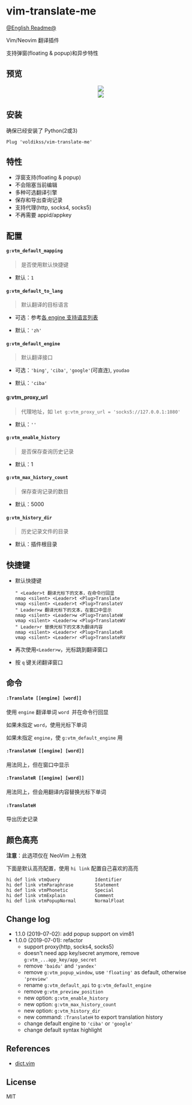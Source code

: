 # vim-translate-me

[@English Readme@](./README_en.md)

Vim/Neovim 翻译插件

支持弹窗(floating & popup)和异步特性

## 预览

<div align="center">
	<img src="https://user-images.githubusercontent.com/20282795/57177114-6aa5a800-6e93-11e9-9ab3-7a6a99bef70e.gif">
</div>
<div align="center">
	<img src="https://user-images.githubusercontent.com/20282795/57177115-6b3e3e80-6e93-11e9-9a65-7556d5564a28.gif">
</div>


## 安装

确保已经安装了 Python(2或3)

```vim
Plug 'voldikss/vim-translate-me'
```

## 特性

- 浮窗支持(floating & popup)
- 不会阻塞当前编辑
- 多种可选翻译引擎
- 保存和导出查询记录
- 支持代理(http, socks4, socks5)
- 不再需要 appid/appkey


## 配置

#### **`g:vtm_default_mapping`**

> 是否使用默认快捷键

- 默认：`1`

#### **`g:vtm_default_to_lang`**
 
> 默认翻译的目标语言

- 可选：参考[各 engine 支持语言列表](https://github.com/voldikss/vim-translate-me/wiki)

- 默认：`'zh'`

#### **`g:vtm_default_engine`**
 
> 默认翻译接口

- 可选：`'bing'`, `'ciba'`, `'google'`(可直连), `youdao`

- 默认：`'ciba'`

#### g:vtm_proxy_url

> 代理地址，如 `let g:vtm_proxy_url = 'socks5://127.0.0.1:1080'`

- 默认：`''`

#### **`g:vtm_enable_history`**
 
> 是否保存查询历史记录

- 默认：1

#### **`g:vtm_max_history_count`**
 
> 保存查询记录的数目

- 默认：5000

#### **`g:vtm_history_dir`**

> 历史记录文件的目录

- 默认：插件根目录

## 快捷键

- 默认快捷键
    ```vim
    " <Leader>t 翻译光标下的文本，在命令行回显
    nmap <silent> <Leader>t <Plug>Translate
    vmap <silent> <Leader>t <Plug>TranslateV
    " Leader>w 翻译光标下的文本，在窗口中显示
    nmap <silent> <Leader>w <Plug>TranslateW
    vmap <silent> <Leader>w <Plug>TranslateWV
    " Leader>r 替换光标下的文本为翻译内容
    nmap <silent> <Leader>r <Plug>TranslateR
    vmap <silent> <Leader>r <Plug>TranslateRV
    ```

- 再次使用`<Leader>w`，光标跳到翻译窗口

- 按 `q` 键关闭翻译窗口

## 命令

#### `:Translate [[engine] [word]]`

使用 `engine` 翻译单词 `word `并在命令行回显

如果未指定 `word`，使用光标下单词

如果未指定 `engine`，使 `g:vtm_default_engine` 用

#### `:TranslateW [[engine] [word]]`

用法同上，但在窗口中显示

#### `:TranslateR [[engine] [word]]`

用法同上，但会用翻译内容替换光标下单词

#### `:TranslateH`

导出历史记录

## 颜色高亮

**注意**：此选项仅在 NeoVim 上有效

下面是默认高亮配置，使用 `hi link` 配置自己喜欢的高亮

```vim
hi def link vtmQuery             Identifier
hi def link vtmParaphrase        Statement
hi def link vtmPhonetic          Special
hi def link vtmExplain           Comment
hi def link vtmPopupNormal       NormalFloat
```

## Change log

- 1.1.0 (2019-07-02): add popup support on vim81
- 1.0.0 (2019-07-01): refactor
    - support proxy(http, socks4, socks5)
    - doesn't need app key/secret anymore, remove `g:vtm_...app_key/app_secret`
    - remove `'baidu'` and `'yandex'`
    - remove `g:vtm_popup_window`, use `'floating'` as default, otherwise `'preview'`
    - rename `g:vtm_default_api` to `g:vtm_default_engine`
    - remove `g:vtm_preview_position`
    - new option: `g:vtm_enable_history`
    - new option: `g:vtm_max_history_count`
    - new option: `g:vtm_history_dir`
    - new command: `:TranslateH` to export translation history
    - change default engine to `'ciba'` or `'google'`
    - change default syntax highlight

## References

- [dict.vim](https://github.com/iamcco/dict.vim)


## License

MIT
